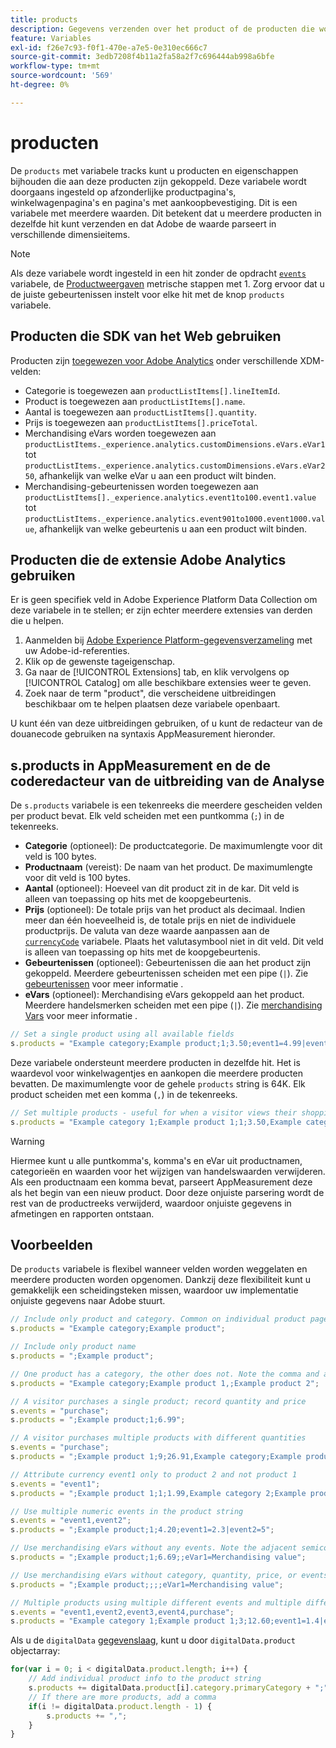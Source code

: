 ```yaml
---
title: products
description: Gegevens verzenden over het product of de producten die worden weergegeven of in het winkelwagentje.
feature: Variables
exl-id: f26e7c93-f0f1-470e-a7e5-0e310ec666c7
source-git-commit: 3edb7208f4b11a2fa58a2f7c696444ab998a6bfe
workflow-type: tm+mt
source-wordcount: '569'
ht-degree: 0%

---
```


# producten

De `products` met variabele tracks kunt u producten en eigenschappen bijhouden die aan deze producten zijn gekoppeld. Deze variabele wordt doorgaans ingesteld op afzonderlijke productpagina&#39;s, winkelwagenpagina&#39;s en pagina&#39;s met aankoopbevestiging. Dit is een variabele met meerdere waarden. Dit betekent dat u meerdere producten in dezelfde hit kunt verzenden en dat Adobe de waarde parseert in verschillende dimensieitems.

>[!NOTE]
>
>Als deze variabele wordt ingesteld in een hit zonder de opdracht [`events`](events/events-overview.md) variabele, de [Productweergaven](/help/components/metrics/product-views.md) metrische stappen met 1. Zorg ervoor dat u de juiste gebeurtenissen instelt voor elke hit met de knop `products` variabele.

## Producten die SDK van het Web gebruiken

Producten zijn [toegewezen voor Adobe Analytics](https://experienceleague.adobe.com/docs/analytics/implementation/aep-edge/variable-mapping.html) onder verschillende XDM-velden:

* Categorie is toegewezen aan `productListItems[].lineItemId`.
* Product is toegewezen aan `productListItems[].name`.
* Aantal is toegewezen aan `productListItems[].quantity`.
* Prijs is toegewezen aan `productListItems[].priceTotal`.
* Merchandising eVars worden toegewezen aan `productListItems._experience.analytics.customDimensions.eVars.eVar1` tot `productListItems._experience.analytics.customDimensions.eVars.eVar250`, afhankelijk van welke eVar u aan een product wilt binden.
* Merchandising-gebeurtenissen worden toegewezen aan `productListItems[]._experience.analytics.event1to100.event1.value` tot `productListItems._experience.analytics.event901to1000.event1000.value`, afhankelijk van welke gebeurtenis u aan een product wilt binden.

## Producten die de extensie Adobe Analytics gebruiken

Er is geen specifiek veld in Adobe Experience Platform Data Collection om deze variabele in te stellen; er zijn echter meerdere extensies van derden die u helpen.

1. Aanmelden bij [Adobe Experience Platform-gegevensverzameling](https://experience.adobe.com/data-collection) met uw Adobe-id-referenties.
2. Klik op de gewenste tageigenschap.
3. Ga naar de [!UICONTROL Extensions] tab, en klik vervolgens op [!UICONTROL Catalog] om alle beschikbare extensies weer te geven.
4. Zoek naar de term &quot;product&quot;, die verscheidene uitbreidingen beschikbaar om te helpen plaatsen deze variabele openbaart.

U kunt één van deze uitbreidingen gebruiken, of u kunt de redacteur van de douanecode gebruiken na syntaxis AppMeasurement hieronder.

## s.products in AppMeasurement en de de coderedacteur van de uitbreiding van de Analyse

De `s.products` variabele is een tekenreeks die meerdere gescheiden velden per product bevat. Elk veld scheiden met een puntkomma (`;`) in de tekenreeks.

* **Categorie** (optioneel): De productcategorie. De maximumlengte voor dit veld is 100 bytes.
* **Productnaam** (vereist): De naam van het product. De maximumlengte voor dit veld is 100 bytes.
* **Aantal** (optioneel): Hoeveel van dit product zit in de kar. Dit veld is alleen van toepassing op hits met de koopgebeurtenis.
* **Prijs** (optioneel): De totale prijs van het product als decimaal. Indien meer dan één hoeveelheid is, de totale prijs en niet de individuele productprijs. De valuta van deze waarde aanpassen aan de [`currencyCode`](../config-vars/currencycode.md) variabele. Plaats het valutasymbool niet in dit veld. Dit veld is alleen van toepassing op hits met de koopgebeurtenis.
* **Gebeurtenissen** (optioneel): Gebeurtenissen die aan het product zijn gekoppeld. Meerdere gebeurtenissen scheiden met een pipe (`|`). Zie [gebeurtenissen](events/events-overview.md) voor meer informatie .
* **eVars** (optioneel): Merchandising eVars gekoppeld aan het product. Meerdere handelsmerken scheiden met een pipe (`|`). Zie [merchandising Vars](evar-merchandising.md) voor meer informatie .

```js
// Set a single product using all available fields
s.products = "Example category;Example product;1;3.50;event1=4.99|event2=5.99;eVar1=Example merchandising value 1|eVar2=Example merchandising value 2";
```

Deze variabele ondersteunt meerdere producten in dezelfde hit. Het is waardevol voor winkelwagentjes en aankopen die meerdere producten bevatten. De maximumlengte voor de gehele `products` string is 64K. Elk product scheiden met een komma (`,`) in de tekenreeks.

```js
// Set multiple products - useful for when a visitor views their shopping cart
s.products = "Example category 1;Example product 1;1;3.50,Example category 2;Example product 2;1;5.99";
```

>[!WARNING]
>
>Hiermee kunt u alle puntkomma&#39;s, komma&#39;s en eVar uit productnamen, categorieën en waarden voor het wijzigen van handelswaarden verwijderen. Als een productnaam een komma bevat, parseert AppMeasurement deze als het begin van een nieuw product. Door deze onjuiste parsering wordt de rest van de productreeks verwijderd, waardoor onjuiste gegevens in afmetingen en rapporten ontstaan.

## Voorbeelden

De `products` variabele is flexibel wanneer velden worden weggelaten en meerdere producten worden opgenomen. Dankzij deze flexibiliteit kunt u gemakkelijk een scheidingsteken missen, waardoor uw implementatie onjuiste gegevens naar Adobe stuurt.

```js
// Include only product and category. Common on individual product pages
s.products = "Example category;Example product";

// Include only product name
s.products = ";Example product";

// One product has a category, the other does not. Note the comma and adjacent semicolon to omit category
s.products = "Example category;Example product 1,;Example product 2";

// A visitor purchases a single product; record quantity and price
s.events = "purchase";
s.products = ";Example product;1;6.99";

// A visitor purchases multiple products with different quantities
s.events = "purchase";
s.products = ";Example product 1;9;26.91,Example category;Example product 2;4;9.96";

// Attribute currency event1 only to product 2 and not product 1
s.events = "event1";
s.products = ";Example product 1;1;1.99,Example category 2;Example product 2;1;2.69;event1=1.29";

// Use multiple numeric events in the product string
s.events = "event1,event2";
s.products = ";Example product;1;4.20;event1=2.3|event2=5";

// Use merchandising eVars without any events. Note the adjacent semicolons to skip events
s.products = ";Example product;1;6.69;;eVar1=Merchandising value";

// Use merchandising eVars without category, quantity, price, or events
s.products = ";Example product;;;;eVar1=Merchandising value";

// Multiple products using multiple different events and multiple different merchandising eVars
s.events = "event1,event2,event3,event4,purchase";
s.products = "Example category 1;Example product 1;3;12.60;event1=1.4|event2=9;eVar1=Merchandising value|eVar2=Another merchandising value,Example category 2;Example product 2;1;59.99;event3=6.99|event4=1;eVar3=Merchandising value 3|eVar4=Example value four";
```

Als u de `digitalData` [gegevenslaag](../../prepare/data-layer.md), kunt u door `digitalData.product` objectarray:

```js
for(var i = 0; i < digitalData.product.length; i++) {
    // Add individual product info to the product string
    s.products += digitalData.product[i].category.primaryCategory + ";" + digitalData.product[i].productInfo.productName;
    // If there are more products, add a comma
    if(i != digitalData.product.length - 1) {
        s.products += ",";
    }
}
```
